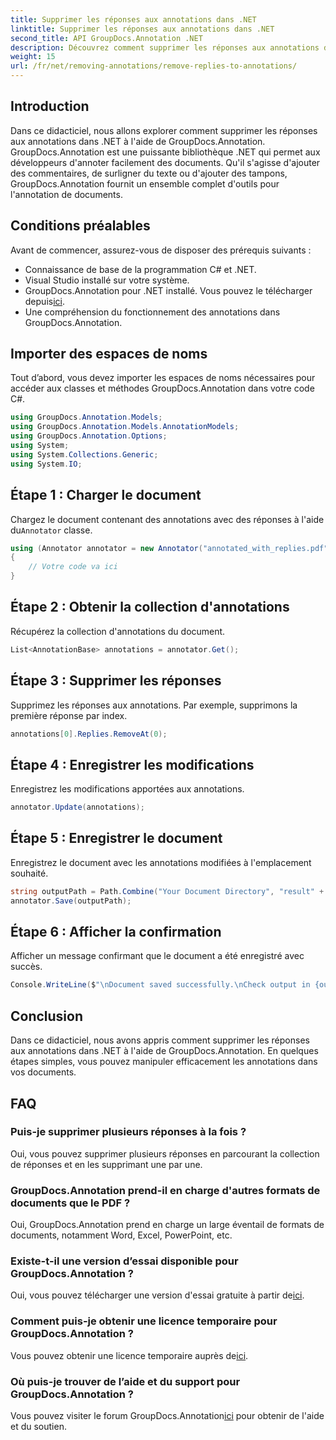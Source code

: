 ```yaml
---
title: Supprimer les réponses aux annotations dans .NET
linktitle: Supprimer les réponses aux annotations dans .NET
second_title: API GroupDocs.Annotation .NET
description: Découvrez comment supprimer les réponses aux annotations dans .NET à l’aide de GroupDocs.Annotation. Guide étape par étape avec des exemples de code.
weight: 15
url: /fr/net/removing-annotations/remove-replies-to-annotations/
---
```

## Introduction
Dans ce didacticiel, nous allons explorer comment supprimer les réponses aux annotations dans .NET à l'aide de GroupDocs.Annotation. GroupDocs.Annotation est une puissante bibliothèque .NET qui permet aux développeurs d'annoter facilement des documents. Qu'il s'agisse d'ajouter des commentaires, de surligner du texte ou d'ajouter des tampons, GroupDocs.Annotation fournit un ensemble complet d'outils pour l'annotation de documents.
## Conditions préalables
Avant de commencer, assurez-vous de disposer des prérequis suivants :
- Connaissance de base de la programmation C# et .NET.
- Visual Studio installé sur votre système.
-  GroupDocs.Annotation pour .NET installé. Vous pouvez le télécharger depuis[ici](https://releases.groupdocs.com/annotation/net/).
- Une compréhension du fonctionnement des annotations dans GroupDocs.Annotation.

## Importer des espaces de noms
Tout d’abord, vous devez importer les espaces de noms nécessaires pour accéder aux classes et méthodes GroupDocs.Annotation dans votre code C#.
```csharp
using GroupDocs.Annotation.Models;
using GroupDocs.Annotation.Models.AnnotationModels;
using GroupDocs.Annotation.Options;
using System;
using System.Collections.Generic;
using System.IO;
```
## Étape 1 : Charger le document
 Chargez le document contenant des annotations avec des réponses à l'aide du`Annotator` classe.
```csharp
using (Annotator annotator = new Annotator("annotated_with_replies.pdf"))
{
    // Votre code va ici
}
```
## Étape 2 : Obtenir la collection d'annotations
Récupérez la collection d'annotations du document.
```csharp
List<AnnotationBase> annotations = annotator.Get();
```
## Étape 3 : Supprimer les réponses
Supprimez les réponses aux annotations. Par exemple, supprimons la première réponse par index.
```csharp
annotations[0].Replies.RemoveAt(0);
```
## Étape 4 : Enregistrer les modifications
Enregistrez les modifications apportées aux annotations.
```csharp
annotator.Update(annotations);
```
## Étape 5 : Enregistrer le document
Enregistrez le document avec les annotations modifiées à l'emplacement souhaité.
```csharp
string outputPath = Path.Combine("Your Document Directory", "result" + Path.GetExtension("input.pdf"));
annotator.Save(outputPath);
```
## Étape 6 : Afficher la confirmation
Afficher un message confirmant que le document a été enregistré avec succès.
```csharp
Console.WriteLine($"\nDocument saved successfully.\nCheck output in {outputPath}.");
```

## Conclusion
Dans ce didacticiel, nous avons appris comment supprimer les réponses aux annotations dans .NET à l'aide de GroupDocs.Annotation. En quelques étapes simples, vous pouvez manipuler efficacement les annotations dans vos documents.
## FAQ
### Puis-je supprimer plusieurs réponses à la fois ?
Oui, vous pouvez supprimer plusieurs réponses en parcourant la collection de réponses et en les supprimant une par une.
### GroupDocs.Annotation prend-il en charge d'autres formats de documents que le PDF ?
Oui, GroupDocs.Annotation prend en charge un large éventail de formats de documents, notamment Word, Excel, PowerPoint, etc.
### Existe-t-il une version d’essai disponible pour GroupDocs.Annotation ?
 Oui, vous pouvez télécharger une version d'essai gratuite à partir de[ici](https://releases.groupdocs.com/).
### Comment puis-je obtenir une licence temporaire pour GroupDocs.Annotation ?
 Vous pouvez obtenir une licence temporaire auprès de[ici](https://purchase.groupdocs.com/temporary-license/).
### Où puis-je trouver de l’aide et du support pour GroupDocs.Annotation ?
 Vous pouvez visiter le forum GroupDocs.Annotation[ici](https://forum.groupdocs.com/c/annotation/10) pour obtenir de l'aide et du soutien.